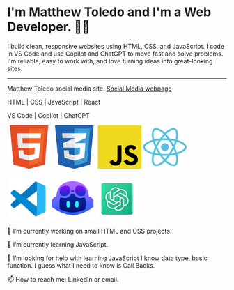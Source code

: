 # I'm Matthew Toledo and I'm a Web Developer. 👋🏻

I build clean, responsive websites using HTML, CSS, and JavaScript.
I code in VS Code and use Copilot and ChatGPT to move fast and solve problems.
I'm reliable, easy to work with, and love turning ideas into great-looking sites.

---

Matthew Toledo social media site.  <a href="https://matthewftoledo-social.netlify.app/" target="_blank">Social Media webpage</a>

HTML | CSS | JavaScript | React

VS Code | Copilot | ChatGPT

![HTML](/icons8-html5-100.png)
![CSS](/icons8-css-100.png)
![JAVASCRIPT](/icons8-javascript-100.png)
![REACT](/icons8-react-100.png)

![VSCODE](/icons8-vs-code-96.png)
![COPILOT](/icons8-github-copilot-100.png)
![CHATGPT](/icons8-chatgpt-96.png)

🔭 I’m currently working on small HTML and CSS projects.

🌱 I’m currently learning JavaScript.

🤔 I’m looking for help with learning JavaScript I know data type, basic function.  I guess what I need to know is Call Backs.

📫 How to reach me: LinkedIn or email.

<!--
**matthewftoledo/matthewftoledo** is a ✨ _special_ ✨ repository because its `README.md` (this file) appears on your GitHub profile.

Here are some ideas to get you started:

- 🔭 I’m currently working on ...
- 🌱 I’m currently learning ...
- 👯 I’m looking to collaborate on ...
- 🤔 I’m looking for help with ...
- 💬 Ask me about ...
- 📫 How to reach me: ...
- 😄 Pronouns: ...
- ⚡ Fun fact: ...
-->
